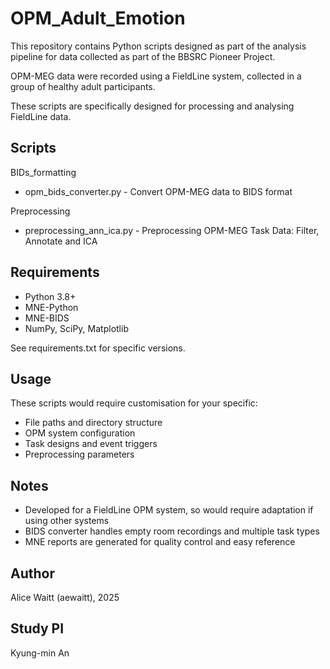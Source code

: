# OPM_Adult_Emotion
This repository contains Python scripts designed as part of the analysis 
pipeline for data collected as part of the BBSRC Pioneer Project.

OPM-MEG data were recorded using a FieldLine system,
collected in a group of healthy adult participants.

These scripts are specifically designed for processing and analysing FieldLine data.

## Scripts
BIDs_formatting
- opm_bids_converter.py - Convert OPM-MEG data to BIDS format

Preprocessing
- preprocessing_ann_ica.py - Preprocessing OPM-MEG Task Data: Filter, Annotate and ICA

## Requirements

- Python 3.8+
- MNE-Python
- MNE-BIDS
- NumPy, SciPy, Matplotlib

See requirements.txt for specific versions.

## Usage
These scripts would require customisation for your specific:

- File paths and directory structure
- OPM system configuration
- Task designs and event triggers
- Preprocessing parameters

## Notes

- Developed for a FieldLine OPM system, so would require adaptation 
if using other systems
- BIDS converter handles empty room recordings and multiple task types
- MNE reports are generated for quality control and easy reference

## Author

Alice Waitt (aewaitt), 2025

## Study PI
Kyung-min An


